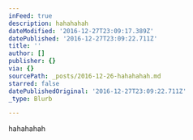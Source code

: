 ```yaml
---
inFeed: true
description: hahahahah
dateModified: '2016-12-27T23:09:17.389Z'
datePublished: '2016-12-27T23:09:22.711Z'
title: ''
author: []
publisher: {}
via: {}
sourcePath: _posts/2016-12-26-hahahahah.md
starred: false
datePublishedOriginal: '2016-12-27T23:09:22.711Z'
_type: Blurb

---
```

hahahahah